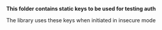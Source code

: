 **This folder contains static keys to be used for testing auth**

The library uses these keys when initiated in insecure mode